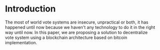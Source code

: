 # Introduction

The most of world vote systems are insecure, unpractical or both, it has happened until now because we haven't any technology to do it in the right way until now. In this paper, we are proposing a solution to decentralize vote system using a blockchain architecture based on bitcoin implementation.

